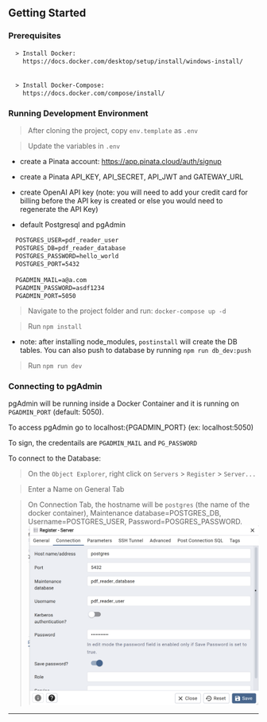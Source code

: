 
## Getting Started

### Prerequisites

```
  > Install Docker:
    https://docs.docker.com/desktop/setup/install/windows-install/


  > Install Docker-Compose: 
    https://docs.docker.com/compose/install/
```

### Running Development Environment

> After cloning the project, copy `env.template` as `.env`

> Update the variables in `.env`
  - create a Pinata account: https://app.pinata.cloud/auth/signup
  - create a Pinata API_KEY, API_SECRET, API_JWT and GATEWAY_URL

  - create OpenAI API key (note: you will need to add your credit card for billing before the API key is created or else you would need to regenerate the API Key)

  - default Postgresql and pgAdmin
  ```
    POSTGRES_USER=pdf_reader_user
    POSTGRES_DB=pdf_reader_database
    POSTGRES_PASSWORD=hello_world
    POSTGRES_PORT=5432

    PGADMIN_MAIL=a@a.com
    PGADMIN_PASSWORD=asdf1234
    PGADMIN_PORT=5050

  ```


> Navigate to the project folder and run: `docker-compose up -d`

> Run `npm install`
  - note: after installing node_modules, `postinstall` will create the DB tables. You can also push to database by running `npm run db_dev:push`

> Run `npm run dev`


### Connecting to pgAdmin

pgAdmin will be running inside a Docker Container and it is running on `PGADMIN_PORT` (default: 5050).

To access pgAdmin go to localhost:{PGADMIN_PORT} (ex: localhost:5050)



To sign, the credentails are `PGADMIN_MAIL` and `PG_PASSWORD`

To connect to the Database:
> On the `Object Explorer`, right click on `Servers` > `Register` > `Server...`

> Enter a Name on General Tab

> On Connection Tab, the hostname will be `postgres` (the name of the docker container), Maintenance database=POSTGRES_DB, Username=POSTGRES_USER, Password=POSGRES_PASSWORD. ![For example](./docs/pgAdmin_connection_example.png)

-------------------------------------------

